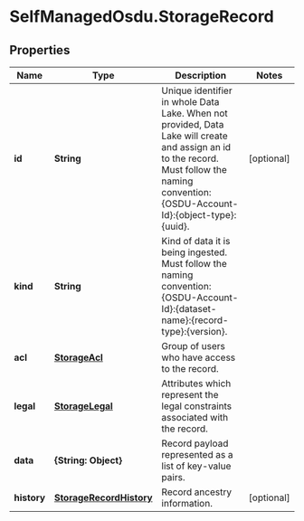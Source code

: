 # SelfManagedOsdu.StorageRecord

## Properties
Name | Type | Description | Notes
------------ | ------------- | ------------- | -------------
**id** | **String** | Unique identifier in whole Data Lake. When not provided, Data Lake will create and assign an id to the record. Must follow the naming convention: {OSDU-Account-Id}:{object-type}:{uuid}. | [optional] 
**kind** | **String** | Kind of data it is being ingested. Must follow the naming convention: {OSDU-Account-Id}:{dataset-name}:{record-type}:{version}. | 
**acl** | [**StorageAcl**](StorageAcl.md) | Group of users who have access to the record. | 
**legal** | [**StorageLegal**](StorageLegal.md) | Attributes which represent the legal constraints associated with the record. | 
**data** | **{String: Object}** | Record payload represented as a list of key-value pairs. | 
**history** | [**StorageRecordHistory**](StorageRecordHistory.md) | Record ancestry information. | [optional] 


